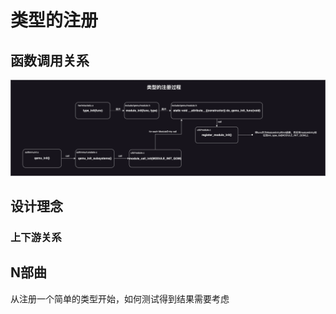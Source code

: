 # 类型的注册

## 函数调用关系

![类型的注册过程](https://github.com/chenyuxiangg/ZLearning/blob/master/qemu/res/%E7%B1%BB%E5%9E%8B%E6%B3%A8%E5%86%8C.png)

## 设计理念

### 上下游关系

## N部曲

从注册一个简单的类型开始，如何测试得到结果需要考虑